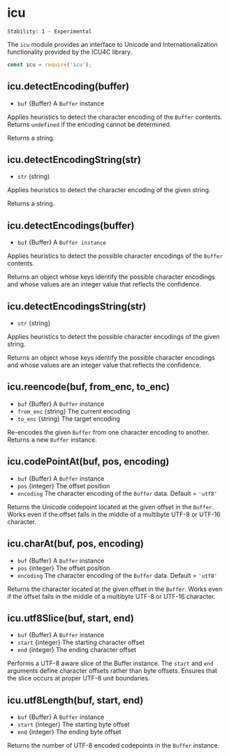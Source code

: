 # icu

    Stability: 1 - Experimental

The `icu` module provides an interface to Unicode and Internationalization
functionality provided by the ICU4C library.

```js
const icu = require('icu');
```

## icu.detectEncoding(buffer)

* `buf` {Buffer} A `Buffer` instance

Applies heuristics to detect the character encoding of the `Buffer` contents.
Returns `undefined` if the encoding cannot be determined.

Returns a string.

## icu.detectEncodingString(str)

* `str` (string)

Applies heuristics to detect the character encoding of the given string.

Returns a string.

## icu.detectEncodings(buffer)

* `buf` {Buffer} A `Buffer instance`

Applies heuristics to detect the possible character encodings of the `Buffer` 
contents.

Returns an object whose keys identify the possible character encodings and
whose values are an integer value that reflects the confidence.

## icu.detectEncodingsString(str)

* `str` {string}

Applies heuristics to detect the possible character encodings of the given 
string.

Returns an object whose keys identify the possible character encodings and
whose values are an integer value that reflects the confidence.

## icu.reencode(buf, from_enc, to_enc)

* `buf` {Buffer} A `Buffer` instance
* `from_enc` {string} The current encoding
* `to_enc` {string} The target encoding

Re-encodes the given `Buffer` from one character encoding to another. Returns
a new `Buffer` instance.

## icu.codePointAt(buf, pos, encoding)

* `buf` {Buffer} A `Buffer` instance
* `pos` {integer} The offset position
* `encoding` The character encoding of the `Buffer` data. Default = `'utf8'`

Returns the Unicode codepoint located at the given offset in the `Buffer`. Works
even if the offset falls in the middle of a multibyte UTF-8 or UTF-16 character.

## icu.charAt(buf, pos, encoding)

* `buf` {Buffer} A `Buffer` instance
* `pos` {integer} The offset position
* `encoding` The character encoding of the `Buffer` data. Default = `'utf8'`

Returns the character located at the given offset in the `Buffer`. Works even
if the offset falls in the middle of a multibyte UTF-8 or UTF-16 character.

## icu.utf8Slice(buf, start, end)

* `buf` {Buffer} A `Buffer` instance
* `start` {integer} The starting character offset
* `end` {integer} The ending character offset

Performs a UTF-8 aware slice of the Buffer instance. The `start` and `end`
arguments define character offsets rather than byte offsets. Ensures that the
slice occurs at proper UTF-8 unit boundaries.

## icu.utf8Length(buf, start, end)

* `buf` {Buffer} A `Buffer` instance
* `start` {integer} The starting byte offset
* `end` {integer} The ending byte offset

Returns the number of UTF-8 encoded codepoints in the `Buffer` instance.
